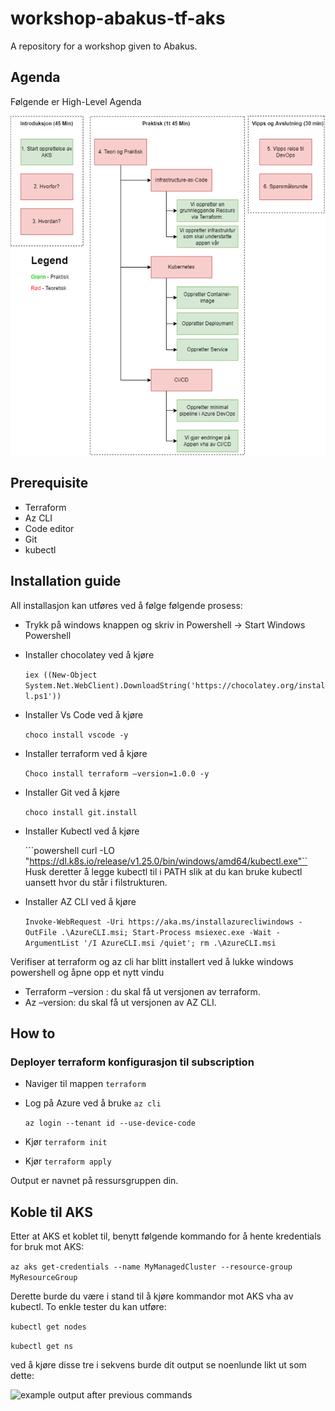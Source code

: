 # workshop-abakus-tf-aks

A repository for a workshop given to Abakus.

## Agenda

Følgende er High-Level Agenda

![Overview of agenda](overview_agenda.png)

## Prerequisite

* Terraform
* Az CLI
* Code editor
* Git
* kubectl

## Installation guide

All installasjon kan utføres ved å følge følgende prosess:

* Trykk på windows knappen og skriv in Powershell -> Start Windows Powershell
* Installer chocolatey ved å kjøre

  ```iex ((New-Object System.Net.WebClient).DownloadString('https://chocolatey.org/install.ps1'))```
* Installer Vs Code ved å kjøre

    ```choco install vscode -y```
* Installer terraform ved å kjøre

   ```Choco install terraform –version=1.0.0 -y```
* Installer Git ved å kjøre

   ```choco install git.install```

* Installer Kubectl ved å kjøre
  
  ```powershell curl -LO "https://dl.k8s.io/release/v1.25.0/bin/windows/amd64/kubectl.exe"``
   Husk deretter å legge kubectl til i PATH slik at du kan bruke kubectl uansett hvor du står i filstrukturen.

* Installer AZ CLI ved å kjøre

  ```Invoke-WebRequest -Uri https://aka.ms/installazurecliwindows -OutFile .\AzureCLI.msi; Start-Process msiexec.exe -Wait -ArgumentList '/I AzureCLI.msi /quiet'; rm .\AzureCLI.msi```

Verifiser at terraform og az cli har blitt installert ved å lukke windows powershell og åpne opp et nytt vindu

* Terraform –version : du skal få ut versjonen av terraform.
* Az –version: du skal få ut versjonen av AZ CLI.

## How to

### Deployer terraform konfigurasjon til subscription

* Naviger til mappen `terraform`
* Log på Azure ved å bruke `az cli`

   ```az login --tenant id --use-device-code```
* Kjør `terraform init`
* Kjør `terraform apply`

Output er navnet på ressursgruppen din.

## Koble til AKS

Etter at AKS et koblet til, benytt følgende kommando for å hente kredentials for bruk mot AKS:

```az aks get-credentials --name MyManagedCluster --resource-group MyResourceGroup```

Derette burde du være i stand til å kjøre kommandor mot AKS vha av kubectl. To enkle tester du kan utføre:

```kubectl get nodes```

```kubectl get ns```

ved å kjøre disse tre i sekvens burde dit output se noenlunde likt ut som dette:

![example output after previous commands](example_ouput_init_test.png)
